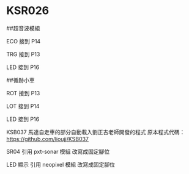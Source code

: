 # KSR026

##超音波模組

ECO 接到 P14

TRG 接到 P13

LED 接到 P16

##循跡小車

ROT 接到 P13

LOT 接到 P14

LED 接到 P16



KSB037 
馬達自走車的部分自動載入劉正吉老師開發的程式
原本程式代碼：
https://github.com/lioujj/KSB037

SR04 引用
pxt-sonar 模組
改寫成固定腳位

LED 顯示 引用
neopixel 模組
改寫成固定腳位
